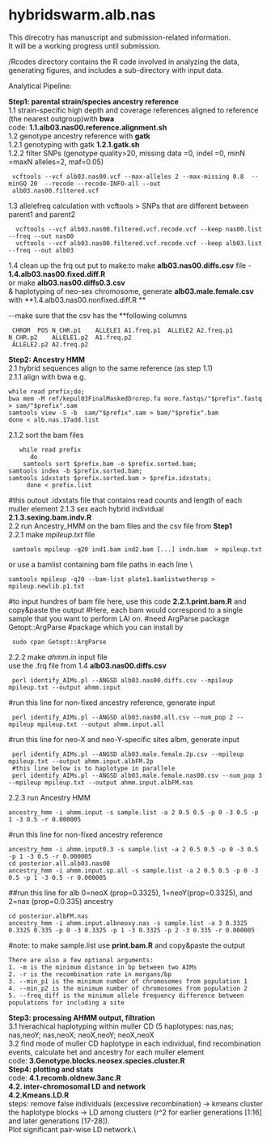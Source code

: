 # hybridswarm.alb.nas
This direcotry has manuscript and submission-related information. \
It will be a working progress until submission. 

/Rcodes directory contains the R code involved in analyzing the data, generating figures, and includes a sub-directory with input data. 

Analytical Pipeline: 

**Step1: parental strain/species ancestry reference** \
1.1 strain-specific high depth and coverage references aligned to reference (the nearest outgroup)with **bwa** \
	code: **1.1.alb03.nas00.reference.alignment.sh** \
1.2 genotype ancestry reference with **gatk** \
     1.2.1 genotyping with gatk 
          **1.2.1.gatk.sh**    \
     1.2.2 filter SNPs (genotype quality>20, missing data =0, indel =0, minN =maxN alleles=2, maf=0.05)
          
     vcftools --vcf alb03.nas00.vcf --max-alleles 2 --max-missing 0.8  --minGQ 20  --recode --recode-INFO-all --out          
     alb03.nas00.filtered.vcf
1.3 allelefreq calculation with vcftools > SNPs that are different between parent1 and parent2 
      
      vcftools --vcf alb03.nas00.filtered.vcf.recode.vcf --keep nas00.list --freq --out nas00 
      vcftools --vcf alb03.nas00.filtered.vcf.recode.vcf --keep alb03.list --freq --out alb03 
      
1.4 clean up the frq out put to make:to make **alb03.nas00.diffs.csv** file - **1.4.alb03.nas00.fixed.diff.R** \
or make **alb03.nas00.diffs0.3.csv** \
& haplotyping of neo-sex chromosome, generate **alb03.male.female.csv** with **1.4.alb03.nas00.nonfixed.diff.R **
   
   --make sure that the csv has the **following columns 
     
     CHROM	POS	N_CHR.p1	ALLELE1	A1.freq.p1	ALLELE2	A2.freq.p1	N_CHR.p2	ALLELE1.p2	A1.freq.p2	     
     ALLELE2.p2	A2.freq.p2
 

**Step2: Ancestry HMM** \
2.1 hybrid sequences align to the same reference (as step 1.1) \
   2.1.1 align with bwa e.g. 
  
	while read prefix;do;
	bwa mem -M ref/kepul03FinalMaskedDrorep.fa more.fastqs/"$prefix".fastq > sam/"$prefix".sam
	samtools view -S -b  sam/"$prefix".sam > bam/"$prefix".bam 
	done < alb.nas.17add.list
   2.1.2 sort the bam files 
  
       while read prefix
          do 
       	samtools sort $prefix.bam -o $prefix.sorted.bam;
	samtools index -b $prefix.sorted.bam;
	samtools idxstats $prefix.sorted.bam > $prefix.idxstats;
         done < prefix.list 
   #this outout .idxstats file that contains read counts and length of each muller element
   2.1.3 sex each hybrid individual \
   	**2.1.3.sexing.bam.indv.R** \
2.2 run Ancestry_HMM on the bam files and the csv file from **Step1** \
   2.2.1 make *mpileup.txt* file 
    
     samtools mpileup -q20 ind1.bam ind2.bam [...] indn.bam  > mpileup.txt 
   or use a bamlist containing bam file paths in each line \
   
   	samtools mpileup -q20 --bam-list plate1.bamlistwothersp > mpileup.newlib.p1.txt

   #to input hundres of bam file here, use this code **2.2.1.print.bam.R** and copy&paste the output
    #Here, each bam would correspond to a single sample that you want to perform LAI on. 
    #need ArgParse package 
    Getopt::ArgParse #package which you can install by 
    
     sudo cpan Getopt::ArgParse 
   2.2.2 make *ahmm.in* input file \
     use the .frq file from 1.4 **alb03.nas00.diffs.csv** 
     
   	 perl identify_AIMs.pl --ANGSD alb03.nas00.diffs.csv --mpileup mpileup.txt --output ahmm.input
   #run this line for non-fixed ancestry reference, generate input 
   	
	 perl identify_AIMs.pl --ANGSD alb03.nas00.all.csv --num_pop 2 --mpileup mpileup.txt --output ahmm.input.all 
   #run this line for neo-X and neo-Y-specific sites albm, generate input 
   	 
	 perl identify_AIMs.pl --ANGSD alb03.male.female.2p.csv --mpileup mpileup.txt --output ahmm.input.albFM.2p 
	 #this line below is to haplotype in parallele
	 perl identify_AIMs.pl --ANGSD alb03.male.female.nas00.csv --num_pop 3 --mpileup mpileup.txt --output ahmm.input.albFM.nas 
   	
   2.2.3 run Ancestry HMM
    
    ancestry_hmm -i ahmm.input -s sample.list -a 2 0.5 0.5 -p 0 -3 0.5 -p 1 -3 0.5 -r 0.000005
   #run this line for non-fixed ancestry reference 
    
    ancestry_hmm -i ahmm.input0.3 -s sample.list -a 2 0.5 0.5 -p 0 -3 0.5 -p 1 -3 0.5 -r 0.000005  
    cd posterior.all.alb03.nas00
    ancestry_hmm -i ahmm.input.sp.all -s sample.list -a 2 0.5 0.5 -p 0 -3 0.5 -p 1 -3 0.5 -r 0.000005 
    
   ##run this line for alb 0=neoX (prop=0.3325), 1=neoY(prop=0.3325), and 2=nas (prop=0.0.335) ancestry
   
    cd posterior.albFM.nas
    ancestry_hmm -i ahmm.input.albneoxy.nas -s sample.list -a 3 0.3325 0.3325 0.335 -p 0 -3 0.3325 -p 1 -3 0.3325 -p 2 -3 0.335 -r 0.000005 
    
   #note: to make sample.list use **print.bam.R** and copy&paste the output
    
    There are also a few optional arguments: 
    1. -m is the minimum distance in bp between two AIMs 
    2. -r is the recombination rate in morgans/bp 
    3. --min_p1 is the minimum number of chromosomes from population 1 
    4. --min_p2 is the minimum number of chromosomes from population 2 
    5. --freq_diff is the minimum allele frequency difference between populations for including a site 

**Step3: processing AHMM output, filtration** \
	3.1 hierachical haplotyping within muller CD (5 haplotypes: nas,nas; nas,neoY; nas,neoX; neoX,neoY; neoX,neoX \
	3.2 find mode of muller CD haplotype in each individual, find recombination events, calculate het and ancestry for each muller element \
	code: **3.Genotype.blocks.neosex.species.cluster.R** \
**Step4: plotting and stats** \
	code: **4.1.recomb.oldnew.3anc.R** \
	**4.2. inter-chromosomal LD and network** \
	 **4.2.Kmeans.LD.R** \
	steps: remove false individuals (excessive recombination) -> kmeans cluster the haplotype blocks -> LD among clusters (r^2 for earlier generations [1:16] and later generations [17-28]). \
	Plot significant pair-wise LD network.\
	
	
	
	
	

